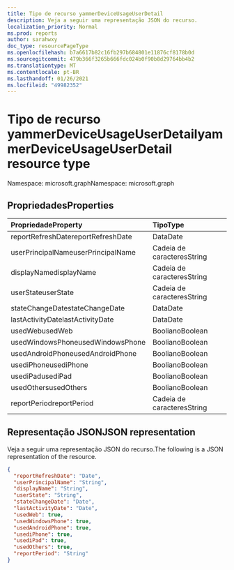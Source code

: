 ```yaml
---
title: Tipo de recurso yammerDeviceUsageUserDetail
description: Veja a seguir uma representação JSON do recurso.
localization_priority: Normal
ms.prod: reports
author: sarahwxy
doc_type: resourcePageType
ms.openlocfilehash: b7a6617b82c16fb297b684801e11876cf8178b0d
ms.sourcegitcommit: 479b366f3265b666fdc024b0f90b8d29764bb4b2
ms.translationtype: MT
ms.contentlocale: pt-BR
ms.lasthandoff: 01/26/2021
ms.locfileid: "49982352"
---
```

# <a name="yammerdeviceusageuserdetail-resource-type"></a><span data-ttu-id="f6aa5-103">Tipo de recurso yammerDeviceUsageUserDetail</span><span class="sxs-lookup"><span data-stu-id="f6aa5-103">yammerDeviceUsageUserDetail resource type</span></span>

<span data-ttu-id="f6aa5-104">Namespace: microsoft.graph</span><span class="sxs-lookup"><span data-stu-id="f6aa5-104">Namespace: microsoft.graph</span></span>

## <a name="properties"></a><span data-ttu-id="f6aa5-105">Propriedades</span><span class="sxs-lookup"><span data-stu-id="f6aa5-105">Properties</span></span>

| <span data-ttu-id="f6aa5-106">Propriedade</span><span class="sxs-lookup"><span data-stu-id="f6aa5-106">Property</span></span>          | <span data-ttu-id="f6aa5-107">Tipo</span><span class="sxs-lookup"><span data-stu-id="f6aa5-107">Type</span></span>    |
| :---------------- | :------ |
| <span data-ttu-id="f6aa5-108">reportRefreshDate</span><span class="sxs-lookup"><span data-stu-id="f6aa5-108">reportRefreshDate</span></span> | <span data-ttu-id="f6aa5-109">Data</span><span class="sxs-lookup"><span data-stu-id="f6aa5-109">Date</span></span>    |
| <span data-ttu-id="f6aa5-110">userPrincipalName</span><span class="sxs-lookup"><span data-stu-id="f6aa5-110">userPrincipalName</span></span> | <span data-ttu-id="f6aa5-111">Cadeia de caracteres</span><span class="sxs-lookup"><span data-stu-id="f6aa5-111">String</span></span>  |
| <span data-ttu-id="f6aa5-112">displayName</span><span class="sxs-lookup"><span data-stu-id="f6aa5-112">displayName</span></span>       | <span data-ttu-id="f6aa5-113">Cadeia de caracteres</span><span class="sxs-lookup"><span data-stu-id="f6aa5-113">String</span></span>  |
| <span data-ttu-id="f6aa5-114">userState</span><span class="sxs-lookup"><span data-stu-id="f6aa5-114">userState</span></span>         | <span data-ttu-id="f6aa5-115">Cadeia de caracteres</span><span class="sxs-lookup"><span data-stu-id="f6aa5-115">String</span></span>  |
| <span data-ttu-id="f6aa5-116">stateChangeDate</span><span class="sxs-lookup"><span data-stu-id="f6aa5-116">stateChangeDate</span></span>   | <span data-ttu-id="f6aa5-117">Data</span><span class="sxs-lookup"><span data-stu-id="f6aa5-117">Date</span></span>    |
| <span data-ttu-id="f6aa5-118">lastActivityDate</span><span class="sxs-lookup"><span data-stu-id="f6aa5-118">lastActivityDate</span></span>  | <span data-ttu-id="f6aa5-119">Data</span><span class="sxs-lookup"><span data-stu-id="f6aa5-119">Date</span></span>    |
| <span data-ttu-id="f6aa5-120">usedWeb</span><span class="sxs-lookup"><span data-stu-id="f6aa5-120">usedWeb</span></span>           | <span data-ttu-id="f6aa5-121">Booliano</span><span class="sxs-lookup"><span data-stu-id="f6aa5-121">Boolean</span></span> |
| <span data-ttu-id="f6aa5-122">usedWindowsPhone</span><span class="sxs-lookup"><span data-stu-id="f6aa5-122">usedWindowsPhone</span></span>  | <span data-ttu-id="f6aa5-123">Booliano</span><span class="sxs-lookup"><span data-stu-id="f6aa5-123">Boolean</span></span> |
| <span data-ttu-id="f6aa5-124">usedAndroidPhone</span><span class="sxs-lookup"><span data-stu-id="f6aa5-124">usedAndroidPhone</span></span>  | <span data-ttu-id="f6aa5-125">Booliano</span><span class="sxs-lookup"><span data-stu-id="f6aa5-125">Boolean</span></span> |
| <span data-ttu-id="f6aa5-126">usediPhone</span><span class="sxs-lookup"><span data-stu-id="f6aa5-126">usediPhone</span></span>        | <span data-ttu-id="f6aa5-127">Booliano</span><span class="sxs-lookup"><span data-stu-id="f6aa5-127">Boolean</span></span> |
| <span data-ttu-id="f6aa5-128">usediPad</span><span class="sxs-lookup"><span data-stu-id="f6aa5-128">usediPad</span></span>          | <span data-ttu-id="f6aa5-129">Booliano</span><span class="sxs-lookup"><span data-stu-id="f6aa5-129">Boolean</span></span> |
| <span data-ttu-id="f6aa5-130">usedOthers</span><span class="sxs-lookup"><span data-stu-id="f6aa5-130">usedOthers</span></span>        | <span data-ttu-id="f6aa5-131">Booliano</span><span class="sxs-lookup"><span data-stu-id="f6aa5-131">Boolean</span></span> |
| <span data-ttu-id="f6aa5-132">reportPeriod</span><span class="sxs-lookup"><span data-stu-id="f6aa5-132">reportPeriod</span></span>      | <span data-ttu-id="f6aa5-133">Cadeia de caracteres</span><span class="sxs-lookup"><span data-stu-id="f6aa5-133">String</span></span>  |

## <a name="json-representation"></a><span data-ttu-id="f6aa5-134">Representação JSON</span><span class="sxs-lookup"><span data-stu-id="f6aa5-134">JSON representation</span></span>

<span data-ttu-id="f6aa5-135">Veja a seguir uma representação JSON do recurso.</span><span class="sxs-lookup"><span data-stu-id="f6aa5-135">The following is a JSON representation of the resource.</span></span>

<!-- {
  "blockType": "resource",
  "@odata.type": "microsoft.graph.yammerDeviceUsageUserDetail"
} -->

```json
{
  "reportRefreshDate": "Date", 
  "userPrincipalName": "String", 
  "displayName": "String", 
  "userState": "String", 
  "stateChangeDate": "Date", 
  "lastActivityDate": "Date", 
  "usedWeb": true, 
  "usedWindowsPhone": true, 
  "usedAndroidPhone": true, 
  "usediPhone": true, 
  "usediPad": true, 
  "usedOthers": true, 
  "reportPeriod": "String"
}
```


